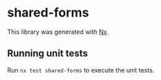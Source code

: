 # shared-forms

This library was generated with [Nx](https://nx.dev).

## Running unit tests

Run `nx test shared-forms` to execute the unit tests.
